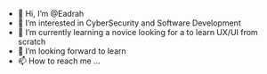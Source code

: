 - 👋 Hi, I’m @Eadrah
- 👀 I’m interested in CyberSecurity and Software Development 
- 🌱 I’m currently learning a novice looking for a to learn UX/UI from scratch 
- 💞️ I’m looking forward to learn 
- 📫 How to reach me ...

<!---
Eadrah/Eadrah is a ✨ special ✨ repository because its `README.md` (this file) appears on your GitHub profile.
You can click the Preview link to take a look at your changes.
--->

